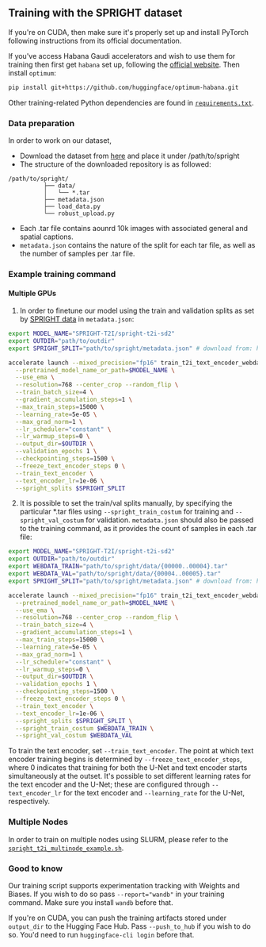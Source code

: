 ## Training with the SPRIGHT dataset

If you're on CUDA, then make sure it's properly set up and install PyTorch following instructions from its official documentation. 

If you've access Habana Gaudi accelerators and wish to use them for training then first get `habana` set up, following the [official website](https://docs.habana.ai/en/latest/Installation_Guide/index.html#gaudi-installation-guide). Then install `optimum`:

```bash
pip install git+https://github.com/huggingface/optimum-habana.git
```

Other training-related Python dependencies are found in [`requirements.txt`](./requirements.txt).

### Data preparation

In order to work on our dataset, 

- Download the dataset from [here](https://huggingface.co/datasets/SPRIGHT-T2I/spright) and place it under /path/to/spright
- The structure of the downloaded repository is as followed:

```plaintext
/path/to/spright/
          ├── data/
          │   └── *.tar
          ├── metadata.json
          ├── load_data.py
          └── robust_upload.py
```
- Each .tar file contains aounrd 10k images with associated general and spatial captions.
- `metadata.json` contains the nature of the split for each tar file, as well as the number of samples per .tar file.

### Example training command
#### Multiple GPUs

1. In order to finetune our model using the train and validation splits as set by [SPRIGHT data](https://github.com/SPRIGHT-T2I/SPRIGHT#data-preparation) in `metadata.json`:
```bash
export MODEL_NAME="SPRIGHT-T2I/spright-t2i-sd2"
export OUTDIR="path/to/outdir"  
export SPRIGHT_SPLIT="path/to/spright/metadata.json" # download from: https://huggingface.co/datasets/SPRIGHT-T2I/spright/blob/main/metadata.json

accelerate launch --mixed_precision="fp16" train_t2i_text_encoder_webdataset.py \
  --pretrained_model_name_or_path=$MODEL_NAME \
  --use_ema \
  --resolution=768 --center_crop --random_flip \
  --train_batch_size=4 \
  --gradient_accumulation_steps=1 \
  --max_train_steps=15000 \
  --learning_rate=5e-05 \
  --max_grad_norm=1 \
  --lr_scheduler="constant" \
  --lr_warmup_steps=0 \
  --output_dir=$OUTDIR \
  --validation_epochs 1 \
  --checkpointing_steps=1500 \
  --freeze_text_encoder_steps 0 \
  --train_text_encoder \
  --text_encoder_lr=1e-06 \
  --spright_splits $SPRIGHT_SPLIT
```
2. It is possible to set the train/val splits manually, by specifying the particular *.tar files using `--spright_train_costum` for training and `--spright_val_costum` for validation. `metadata.json` should also be passed to the training command, as it provides the count of samples in each .tar file:
```bash
export MODEL_NAME="SPRIGHT-T2I/spright-t2i-sd2"
export OUTDIR="path/to/outdir"
export WEBDATA_TRAIN="path/to/spright/data/{00000..00004}.tar"  
export WEBDATA_VAL="path/to/spright/data/{00004..00005}.tar"
export SPRIGHT_SPLIT="path/to/spright/metadata.json" # download from: https://huggingface.co/datasets/SPRIGHT-T2I/spright/blob/main/metadata.json

accelerate launch --mixed_precision="fp16" train_t2i_text_encoder_webdataset.py \
  --pretrained_model_name_or_path=$MODEL_NAME \
  --use_ema \
  --resolution=768 --center_crop --random_flip \
  --train_batch_size=4 \
  --gradient_accumulation_steps=1 \
  --max_train_steps=15000 \
  --learning_rate=5e-05 \
  --max_grad_norm=1 \
  --lr_scheduler="constant" \
  --lr_warmup_steps=0 \
  --output_dir=$OUTDIR \
  --validation_epochs 1 \
  --checkpointing_steps=1500 \
  --freeze_text_encoder_steps 0 \
  --train_text_encoder \
  --text_encoder_lr=1e-06 \
  --spright_splits $SPRIGHT_SPLIT \
  --spright_train_costum $WEBDATA_TRAIN \
  --spright_val_costum $WEBDATA_VAL 
```
To train the text encoder, set `--train_text_encoder`. The point at which text encoder training begins is determined by `--freeze_text_encoder_steps`, where 0 indicates that training for both the U-Net and text encoder starts simultaneously at the outset. It's possible to set different learning rates for the text encoder and the U-Net; these are configured through `--text_encoder_lr` for the text encoder and `--learning_rate` for the U-Net, respectively.

### Multiple Nodes
In order to train on multiple nodes using SLURM, please refer to the [`spright_t2i_multinode_example.sh`](./spright_t2i_multinode_example.sh).

### Good to know

Our training script supports experimentation tracking with Weights and Biases. If you wish to do so pass `--report="wandb"` in your training command. Make sure you install `wandb` before that.

If you're on CUDA, you can push the training artifacts stored under `output_dir` to the Hugging Face Hub. Pass `--push_to_hub` if you wish to do so. You'd need to run `huggingface-cli login` before that.
